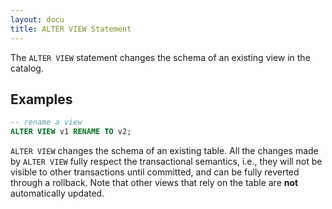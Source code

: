 ```yaml
---
layout: docu
title: ALTER VIEW Statement
---
```


The `ALTER VIEW` statement changes the schema of an existing view in the catalog.

## Examples

```sql
-- rename a view
ALTER VIEW v1 RENAME TO v2;
```

`ALTER VIEW` changes the schema of an existing table. All the changes made by `ALTER VIEW` fully respect the transactional semantics, i.e., they will not be visible to other transactions until committed, and can be fully reverted through a rollback. Note that other views that rely on the table are **not** automatically updated.
